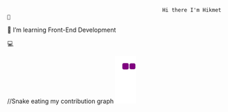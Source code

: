                                                       Hi there I'm Hikmet 👋

🔭 I’m learning Front-End Development  

💻

//Snake eating my contribution graph 
![snake gif](https://github.com/HejiKaGH/HejiKaGH/blob/output/github-contribution-grid-snake.gif)

<!---
HejiKaGH/HejiKaGH is a ✨ special ✨ repository because its `README.md` (this file) appears on your GitHub profile.
You can click the Preview link to take a look at your changes.
--->
